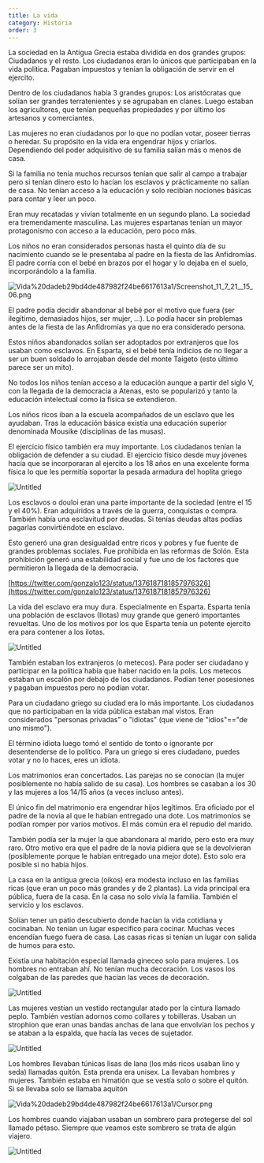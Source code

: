 ```yaml
---
title: La vida
category: Historia
order: 3
---
```


La sociedad en la Antigua Grecia estaba dividida en dos grandes grupos: Ciudadanos y el resto. Los ciudadanos eran lo únicos que participaban en la vida política. Pagaban impuestos y tenían la obligación de servir en el ejercito.

Dentro de los ciudadanos había 3 grandes grupos: Los aristócratas que solían ser grandes terratenientes y se agrupaban en clanes. Luego estaban los agricultores, que tenían pequeñas propiedades y por último los artesanos y comerciantes.

Las mujeres no eran ciudadanos por lo que no podían votar, poseer tierras o heredar. Su propósito en la vida era engendrar hijos y criarlos. Dependiendo del poder adquisitivo de su familia salían más o menos de casa.

Si la familia no tenía muchos recursos tenían que salir al campo a trabajar pero si tenían dinero esto lo hacían los esclavos y prácticamente no salían de casa. No tenían acceso a la educación y solo recibían nociones básicas para contar y leer un poco.

Eran muy recatadas y vivían totalmente en un segundo plano. La sociedad era tremendamente masculina. Las mujeres espartanas tenían un mayor protagonismo con acceso a la educación, pero poco más.

Los niños no eran considerados personas hasta el quinto día de su nacimiento cuando se le presentaba al padre en la fiesta de las Anfidromías. El padre corría con el bebé en brazos por el hogar y lo dejaba en el suelo, incorporándolo a la familia.

![Vida%20dadeb29bd4de487982f24be6617613a1/Screenshot_11_7_21__15_06.png](Vida%20dadeb29bd4de487982f24be6617613a1/Screenshot_11_7_21__15_06.png)

El padre podía decidir abandonar al bebé por el motivo que fuera (ser ilegítimo, demasiados hijos, ser mujer, ...). Lo podía hacer sin problemas antes de la fiesta de las Anfidromías ya que no era considerado persona.

Estos niños abandonados solían ser adoptados por extranjeros que los usaban como esclavos. En Esparta, si el bebé tenía indicios de no llegar a ser un buen soldado lo arrojaban desde del monte Taigeto (esto último parece ser un mito).

No todos los niños tenían acceso a la educación aunque a partir del siglo V, con la llegada de la democracia a Atenas, esto se popularizó y tanto la educación intelectual como la física se extendieron. 

Los niños ricos iban a la escuela acompañados de un esclavo que les ayudaban. Tras la educación básica existía una educación superior denominada Mousike (disciplinas de las musas). 

El ejercicio físico también era muy importante. Los ciudadanos tenían la obligación de defender a su ciudad. El ejercicio físico desde muy jóvenes hacía que se incorporaran al ejercito a los 18 años en una excelente forma física lo que les permitía soportar la pesada armadura del hoplita griego

![Untitled]({{site.baseurl}}/images/Vida%20dadeb29bd4de487982f24be6617613a1/Screenshot_11_7_21__15_14.png)

Los esclavos o douloi eran una parte importante de la sociedad (entre el 15 y el 40%). Eran adquiridos a través de la guerra, conquistas o compra. También había una esclavitud por deudas. Si tenías deudas altas podías pagarlas convirtiéndote en esclavo.

Esto generó una gran desigualdad entre ricos y pobres y fue fuente de grandes problemas sociales. Fue prohibida en las reformas de Solón. Esta prohibición generó una estabilidad social y fue uno de los factores que permitieron la llegada de la democracia.

[https://twitter.com/gonzalo123/status/1376187181857976326](https://twitter.com/gonzalo123/status/1376187181857976326)

La vida del esclavo era muy dura. Especialmente en Esparta. Esparta tenía una población de esclavos (Ilotas) muy grande que generó importantes revueltas. Uno de los motivos por los que Esparta tenía un potente ejercito era para contener a los ilotas.

![Untitled]({{site.baseurl}}/images/Vida%20dadeb29bd4de487982f24be6617613a1/Screenshot_11_7_21__15_07.png)

También estaban los extranjeros (o metecos). Para poder ser ciudadano y participar en la política había que haber nacido en la polis. Los metecos estaban un escalón por debajo de los ciudadanos. Podían tener posesiones y pagaban impuestos pero no podían votar.

Para un ciudadano griego su ciudad era lo más importante. Los ciudadanos que no participaban en la vida pública estaban mal vistos. Eran considerados "personas privadas" o "idiotas" (que viene de "idios"=="de uno mismo").

El término idiota luego tomó el sentido de tonto o ignorante por desentenderse de lo político. Para un griego si eres ciudadano, puedes votar y no lo haces, eres un idiota.

Los matrimonios eran concertados. Las parejas no se conocían (la mujer posiblemente no había salido de su casa). Los hombres se casaban a los 30 y las mujeres a los 14/15 años (a veces incluso antes).

El único fin del matrimonio era engendrar hijos legítimos. Era oficiado por el padre de la novia al que le habían entregado una dote. Los matrimonios se podían romper por varios motivos. El más común era el repudio del marido.

También podía ser la mujer la que abandonara al marido, pero esto era muy raro. Otro motivo era que el padre de la novia pidiera que se la devolvieran (posiblemente porque le habían entregado una mejor dote). Esto solo era posible si no había hijos.

La casa en la antigua grecia (oikos) era modesta incluso en las familias ricas (que eran un poco más grandes y de 2 plantas). La vida principal era pública, fuera de la casa. En la casa no solo vivía la familia. También el servicio y los esclavos.

Solían tener un patio descubierto donde hacían la vida cotidiana y cocinaban. No tenían un lugar específico para cocinar. Muchas veces encendían fuego fuera de casa. Las casas ricas si tenían un lugar con salida de humos para esto.

Existía una habitación especial llamada gineceo solo para mujeres. Los hombres no entraban ahí. No tenían mucha decoración. Los vasos los colgaban de las paredes que hacían las veces de decoración.

![Untitled]({{site.baseurl}}/images/Vida%20dadeb29bd4de487982f24be6617613a1/Screenshot_11_7_21__15_04.png)

Las mujeres vestían un vestido rectangular atado por la cintura llamado peplo. También vestían adornos como collares y tobilleras. Usaban un strophion que eran unas bandas anchas de lana que envolvían los pechos y se ataban a la espalda, que hacía las veces de sujetador.

![Untitled]({{site.baseurl}}/images/Vida%20dadeb29bd4de487982f24be6617613a1/Screenshot_11_7_21__15_23.png)

Los hombres llevaban túnicas lisas de lana (los más ricos usaban lino y seda) llamadas quitón. Esta prenda era unisex. La llevaban hombres y mujeres. También estaba en himatión que se vestía solo o sobre el quitón. Si se llevaba solo se llamaba aquitón

![Vida%20dadeb29bd4de487982f24be6617613a1/Cursor.png](Vida%20dadeb29bd4de487982f24be6617613a1/Cursor.png)

Los hombres cuando viajaban usaban un sombrero  para protegerse del sol llamado pétaso. Siempre que veamos este sombrero se trata de algún viajero.

![Untitled]({{site.baseurl}}/images/Vida%20dadeb29bd4de487982f24be6617613a1/Screenshot_10_7_21__20_35.png)
